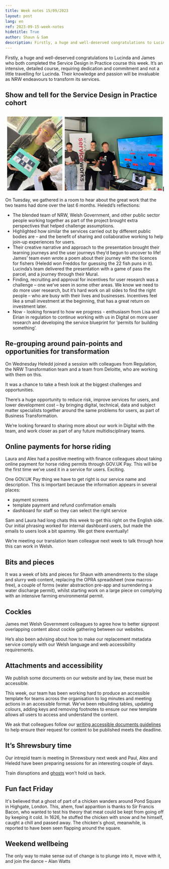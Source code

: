 ```yaml
---
title: Week notes 15/09/2023
layout: post
lang: en
ref: 2023-09-15-week-notes
hidetitle: True
author: Shaun & Sam
description: Firstly, a huge and well-deserved congratulations to Lucinda and James who both completed the Service Design in Practice course this week. 
---
```


Firstly, a huge and well-deserved congratulations to Lucinda and James who both completed the Service Design in Practice course this week. 
It’s an intensive, detailed course, requiring dedication and commitment and not a little travelling for Lucinda. 
Their knowledge and passion will be invaluable as NRW endeavours to transform its services.

## Show and tell for the Service Design in Practice cohort

![alt text](https://github.com/nrw-digital/week-notes/blob/8c7c061ebd20a945790ad17037770503ec4a8777/images/service%20design%20ST%202023.PNG?raw=true)

On Tuesday, we gathered in a room to hear about the great work that the two teams had done over the last 6 months.
Heledd’s reflections:
* The blended team of NRW, Welsh Government, and other public sector people working together as part of the project brought extra perspectives that helped challenge assumptions.
* Highlighted how similar the services carried out by different public bodies are – and the benefit of sharing and collaborative working to help join-up experiences for users.
* Their creative narrative and approach to the presentation brought their learning journeys and the user journeys they’d begun to uncover to life!  James’ team even wrote a poem about their journey with the licences for fishers (Heledd won Freddos for guessing the 22 fish puns in it). Lucinda’s team delivered the presentation with a game of pass the parcel, and a journey through their Mural.
* Finding, recruiting and approval for incentives for user research was a challenge – one we’ve seen in some other areas. We know we need to do more user research, but it’s hard work on all sides to find the right people – who are busy with their lives and businesses. Incentives feel like a small investment at the beginning, that has a great return on investment later.
* Now - looking forward to how we progress - enthusiasm from Lisa and Eirian in regulation to continue working with us in Digital on more user research and developing the service blueprint for ‘permits for building something’.

## Re-grouping around pain-points and opportunities for transformation

On Wednesday Heledd joined a session with colleagues from Regulation, the NRW Transformation team and a team from Deloitte, who are working with them on this.

It was a chance to take a fresh look at the biggest challenges and opportunities.

There’s a huge opportunity to reduce risk, improve services for users, and lower development cost – by bringing digital, technical, data and subject matter specialists together around the same problems for users, as part of Business Transformation. 

We’re looking forward to sharing more about our work in Digital with the team, and work closer as part of any future multidisciplinary teams.

## Online payments for horse riding

Laura and Alex had a positive meeting with finance colleagues about taking online payment for horse riding permits through GOV.UK Pay. This will be the first time we’ve used it in a service for users. Exciting. 

One GOV.UK Pay thing we have to get right is our service name and description. This is important because the information appears in several places: 
* payment screens
* template payment and refund confirmation emails
* dashboard for staff so they can select the right service 

Sam and Laura had long chats this week to get this right on the English side. Our initial phrasing worked for internal dashboard users, but made the emails to users look a bit spammy. We got there eventually!

We’re meeting our translation team colleague next week to talk through how this can work in Welsh. 

## Bits and pieces

It was a week of bits and pieces for Shaun with amendments to the silage and slurry web content, replacing the OPRA spreadsheet (now macros-free), a couple of forms (water abstraction pre-app and surrendering a water discharge permit), whilst starting work on a large piece on complying with an intensive farming environmental permit.

## Cockles

James met Welsh Government colleagues to agree how to better signpost overlapping content about cockle gathering between our websites. 

He’s also been advising about how to make our replacement metadata service comply with our Welsh language and web accessibility requirements.

## Attachments and accessibility

We publish some documents on our website and by law, these must be accessible. 

This week, our team has been working hard to produce an accessible template for teams across the organisation to log minutes and meeting actions in an accessible format. We’ve been rebuilding tables, updating colours, adding keys and removing footnotes to ensure our new template allows all users to access and understand the content.

We ask that colleagues follow our [writing accessible documents guidelines](https://naturalresources.wales/footer-links/writing-accessible-documents/?lang=en) to help ensure their request for content to be published meets the deadline. 

## It’s Shrewsbury time

Our intrepid team is meeting in Shrewsbury next week and Paul, Alex and Heledd have been preparing sessions for an interesting couple of days.

Train disruptions and [ghosts](https://www.hauntedrooms.co.uk/product/prince-rupert-hotel-shrewsbury) won’t hold us back. 

## Fun fact Friday

It's believed that a ghost of part of a chicken wanders around Pond Square in Highgate, London. This, ahem, fowl apparition is thanks to Sir Francis Bacon, who wanted to test his theory that meat could be kept from going off by keeping it cold. In 1626, he stuffed the chicken with snow and he himself, caught a chill and passed away. The chicken's ghost, meanwhile, is reported to have been seen flapping around the square.

## Weekend wellbeing

The only way to make sense out of change is to plunge into it, move with it, and join the dance – Alan Watts
